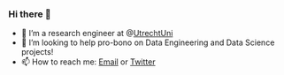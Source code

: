 ### Hi there 👋

<!--
**leonardovida/leonardovida** is a ✨ _special_ ✨ repository because its `README.md` (this file) appears on your GitHub profile.-->

- 🔭 I’m a research engineer at @[UtrechtUni](https://github.com/UtrechtUniversity)
- 🤔 I’m looking to help pro-bono on Data Engineering and Data Science projects!
- 📫 How to reach me: [Email](mailto:lleonardovida@gmail.com?subject=[GitHub]%20Hi%there!) or [Twitter](https://twitter.com/leonardojvida)

